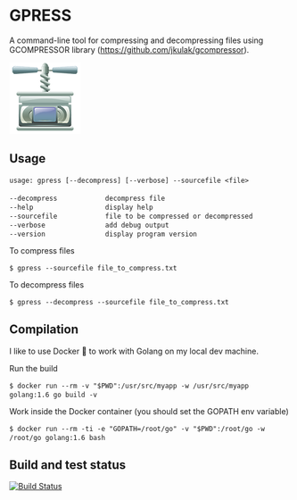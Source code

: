 # GPRESS

A command-line tool for compressing and decompressing files using GCOMPRESSOR library (https://github.com/jkulak/gcompressor).

![](https://raw.githubusercontent.com/jkulak/gpress/master/resources/compress.png)

## Usage

```
usage: gpress [--decompress] [--verbose] --sourcefile <file>

--decompress            decompress file
--help                  display help
--sourcefile            file to be compressed or decompressed
--verbose               add debug output
--version               display program version
```

To compress files
```
$ gpress --sourcefile file_to_compress.txt
```

To decompress files
```
$ gpress --decompress --sourcefile file_to_compress.txt
```

## Compilation

I like to use Docker 🐳 to work with Golang on my local dev machine.

Run the build

```
$ docker run --rm -v "$PWD":/usr/src/myapp -w /usr/src/myapp golang:1.6 go build -v
```

Work inside the Docker container (you should set the GOPATH env variable)

```
$ docker run --rm -ti -e "GOPATH=/root/go" -v "$PWD":/root/go -w /root/go golang:1.6 bash
```

## Build and test status

[![Build Status](https://travis-ci.org/jkulak/gpress.svg?branch=master)](https://travis-ci.org/jkulak/gpress)
